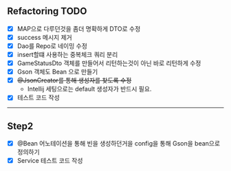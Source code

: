 ## Refactoring TODO

- [x] MAP으로 다루던것을 좀더 명확하게 DTO로 수정
- [x] success 메시지 제거
- [x] Dao를 Repo로 네이밍 수정
- [x] insert할떄 사용하는 중복체크 쿼리 분리
- [x] GameStatusDto 객체를 만들어서 리턴하는것이 아닌 바로 리턴하게 수정
- [x] Gson 객체도 Bean 으로 만들기
- [x] ~~@JsonCreator를 통해 생성자를 찾도록 수정~~
  - Intellij 세팅으로는 default 생성자가 반드시 필요.
- [x] 테스트 코드 작성

---

## Step2

- [x] @Bean 어노테이션을 통해 빈을 생성하던거을 config을 통해 Gson을 bean으로 정의하기
- [x] Service 테스트 코드 작성